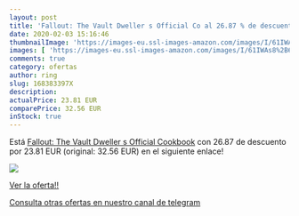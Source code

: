 ```yaml
---
layout: post
title: 'Fallout: The Vault Dweller s Official Co al 26.87 % de descuento'
date: 2020-02-03 15:16:46
thumbnailImage: 'https://images-eu.ssl-images-amazon.com/images/I/61IWAs8%2B6wL._SL200_.jpg'
images: [ 'https://images-eu.ssl-images-amazon.com/images/I/61IWAs8%2B6wL._SL200_.jpg' ]
comments: true
category: ofertas
author: ring
slug: 168383397X
description:
actualPrice: 23.81 EUR
comparePrice: 32.56 EUR
inStock: true
---
```


Está [Fallout: The Vault Dweller s Official Cookbook](https://www.amazon.com/dp/168383397X/?tag=redken08-20) con 26.87 de descuento por 23.81 EUR (original: 32.56 EUR) en el siguiente enlace!

[![](https://images-eu.ssl-images-amazon.com/images/I/61IWAs8%2B6wL._SL200_.jpg)](https://www.amazon.com/dp/168383397X/?tag=redken08-20)

[Ver la oferta!!](https://www.amazon.com/dp/168383397X/?tag=redken08-20)

[Consulta otras ofertas en nuestro canal de telegram](https://t.me/s/ofertas25)
